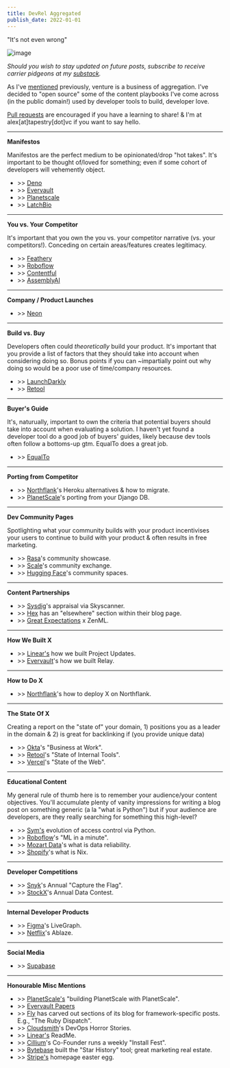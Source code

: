 ```yaml
---
title: DevRel Aggregated
publish_date: 2022-01-01
---
```


"It's not even wrong"

![image](https://user-images.githubusercontent.com/44316926/194576148-2ac110c3-29cf-4d3c-8de5-2e6835e0055f.png)

*Should you wish to stay updated on future posts, subscribe to receive carrier pidgeons at my [substack](https://whynowtech.substack.com/).*

As I've [mentioned](https://mack.work/advice_aggregated) previously, venture is a business of aggregation. I've decided to "open source" some of the content playbooks I've come across (in the public domain!) used by developer tools to build, developer love.

[Pull requests](https://github.com/alexmackenzie-wx/blog) are encouraged if you have a learning to share! & I'm at alex[at]tapestry[dot]vc if you want to say hello.

---

**Manifestos**

Manifestos are the perfect medium to be opinionated/drop "hot takes". It's important to be thought of/loved for something; even if some cohort of developers will vehemently object. 

- \>> [Deno](https://deno.com/blog/series-a)
- \>> [Evervault](https://evervault.com/blog/manifesto)
- \>> [Planetscale](https://principles.planetscale.com/)
- \>> [LatchBio](https://latch.bio/about)

---

**You vs. Your Competitor**

It's important that you own the you vs. your competitor narrative (vs. your competitors!). Conceding on certain areas/features creates legitimacy.

- \>> [Feathery](https://www.feathery.io/blog/feathery-vs-typeform)
- \>> [Roboflow](https://blog.roboflow.com/roboflow-vs-scale/)
- \>> [Contentful](https://www.contentful.com/r/knowledgebase/contentful-vs-wordpress-vs-drupal/)
- \>> [AssemblyAI](https://www.assemblyai.com/blog/the-top-free-speech-to-text-apis-and-open-source-engines/)

---

**Company / Product Launches**

- \>> [Neon](https://neon.tech/developer-days-1/)

---

**Build vs. Buy**

Developers often could *theoretically* build your product. It's important that you provide a list of factors that they should take into account when considering doing so. Bonus points if you can ~impartially point out why doing so would be a poor use of time/company resources.

- \>> [LaunchDarkly](https://launchdarkly.com/build-vs-buy/)
- \>> [Retool](https://retool.com/blog/3-experts-on-building-vs-buying-internal-tools/) 

---

**Buyer's Guide**

It's, naturually, important to own the criteria that potential buyers should take into account when evaluating a solution. I haven't yet found a developer tool do a good job of buyers' guides, likely because dev tools often follow a bottoms-up gtm. EqualTo does a great job.  

- \>> [EqualTo](https://www.equalto.com/resources/buyers-guide-to-sales-commission-software)

---

**Porting from Competitor**

- \>> [Northflank](https://northflank.com/blog/heroku-alternatives-and-how-to-migrate)'s Heroku alternatives & how to migrate.
- \>> [PlanetScale](https://planetscale.com/blog/replace-your-django-database-with-planetscale)'s porting from your Django DB.

---

**Dev Community Pages**

Spotlighting what your community builds with your product incentivises your users to continue to build with your product & often results in free marketing.  

- \>> [Rasa](https://rasa.com/showcase/)'s community showcase. 
- \>> [Scale](https://exchange.scale.com/)'s community exchange. 
- \>> [Hugging Face](https://huggingface.co/spaces)'s community spaces. 

---

**Content Partnerships**

- \>> [Sysdig](https://medium.com/@SkyscannerEng/kubernetes-security-monitoring-at-scale-with-sysdig-falco-a60cfdb0f67a)'s appraisal via Skyscanner.
- \>> [Hex](https://hex.tech/blog/#:~:text=Sep%2028%2C%202022-,ELSEWHERE,-Hex%20scores%20%2452M) has an "elsewhere" section within their blog page.
- \>> [Great Expectations](https://greatexpectations.io/blog/better-together-zenml-and-great-expectations) x ZenML. 

---

**How We Built X**

- \>> [Linear's](https://linear.app/blog/how-we-built-project-updates) how we built Project Updates.
- \>> [Evervault](https://evervault.com/blog/how-we-built-relay)'s how we built Relay. 

---

**How to Do X**

- \>> [Northflank](https://northflank.com/guides/deploy-grafana-on-northflank)'s how to deploy X on Northflank. 

---

**The State Of X**

Creating a report on the "state of" your domain, 1) positions you as a leader in the domain & 2) is great for backlinking if (you provide unique data)

- \>> [Okta](https://www.okta.com/uk/businesses-at-work/)'s "Business at Work".
- \>> [Retool](https://retool.com/blog/state-of-internal-tools-2021/)'s "State of Internal Tools". 
- \>> [Vercel](https://vercel.com/blog/how-the-web-evolves)'s "State of the Web". 

---

**Educational Content**

My general rule of thumb here is to remember your audience/your content objectives. You'll accumulate plenty of vanity impressions for writing a blog post on something generic (a la "what is Python") but if your audience are developers, are they really searching for something this high-level?

- \>> [Sym's](https://blog.symops.com/2022/09/07/evolution-access-control-python/) evolution of access control via Python.
- \>> [Roboflow](https://blog.roboflow.com/what-is-coreml/)'s "ML in a minute".
- \>> [Mozart Data](https://www.mozartdata.com/post/what-is-data-reliability)'s what is data reliability. 
- \>> [Shopify](https://shopify.engineering/what-is-nix)'s what is Nix. 

---

**Developer Competitions**

- \>> [Snyk](https://snyk.io/ctf/)'s Annual "Capture the Flag".
- \>> [StockX](https://www.kaggle.com/datasets/hudsonstuck/stockx-data-contest)'s Annual Data Contest.

---

**Internal Developer Products**

- \>> [Figma](https://www.figma.com/blog/livegraph-real-time-data-fetching-at-figma/)'s LiveGraph. 
- \>> [Netflix](https://netflixtechblog.com/its-all-a-bout-testing-the-netflix-experimentation-platform-4e1ca458c15)'s Ablaze.

---

**Social Media**

- \>> [Supabase](https://twitter.com/supabase)

---

**Honourable Misc Mentions**

- \>> [PlanetScale's](https://planetscale.com/blog/building-planetscale-with-planetscale) "building PlanetScale with PlanetScale".
- \>> [Evervault Papers](https://evervault.com/papers)
- \>> [Fly](https://fly.io/ruby-dispatch/) has carved out sections of its blog for framework-specific posts. E.g., "The Ruby Dispatch". 
- \>> [Cloudsmith](https://cloudsmith.com/blog/halloween-story-worst-decision-ever/)'s DevOps Horror Stories.
- \>> [Linear's](https://linear.app/readme) ReadMe.
- \>> [Cillium](https://cilium.io/#:~:text=Weekly%20Interactive%20Cilium%0AIntroduction%20and%20Live%20Q%26A)'s Co-Founder runs a weekly "Install Fest".
- \>> [Bytebase](https://star-history.com) built the "Star History" tool; great marketing real estate.
- \>> [Stripe's](https://twitter.com/avstorm/status/1280367397279608833) homepage easter egg. 
  
